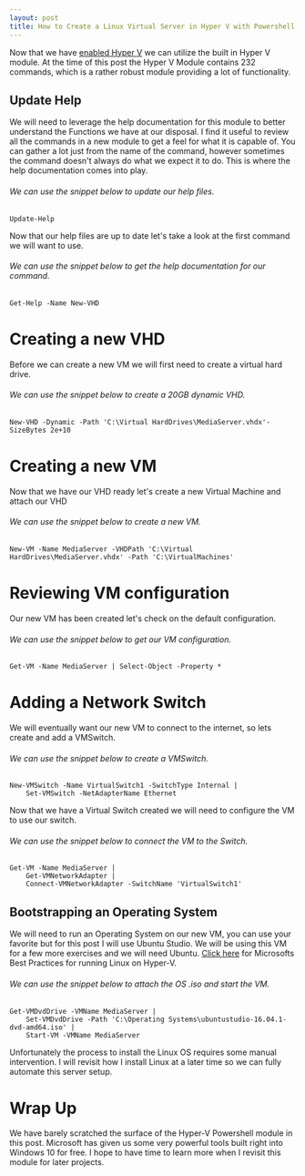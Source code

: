 ```yaml
---
layout: post
title: How to Create a Linux Virtual Server in Hyper V with Powershell
---
```


Now that we have [enabled Hyper V](https://dejulia489.github.io/2017-05-05-EnableHyperVWindows10/) we can utilize the built in Hyper V module. At the time of this post the Hyper V Module contains 232 commands, which is a rather robust module providing a lot of functionality. 

## Update Help

We will need to leverage the help documentation for this module to better understand the Functions we have at our disposal. I find it useful to review all the commands in a new module to get a feel for what it is capable of. You can gather a lot just from the name of the command, however sometimes the command doesn't always do what we expect it to do. This is where the help documentation comes into play. 

###### We can use the snippet below to update our help files.

	Update-Help

Now that our help files are up to date let's take a look at the first command we will want to use.

###### We can use the snippet below to get the help documentation for our command.

	Get-Help -Name New-VHD

# Creating a new VHD

Before we can create a new VM we will first need to create a virtual hard drive. 

###### We can use the snippet below to create a 20GB dynamic VHD.

	New-VHD -Dynamic -Path 'C:\Virtual HardDrives\MediaServer.vhdx'-SizeBytes 2e+10

# Creating a new VM

Now that we have our VHD ready let's create a new Virtual Machine and attach our VHD

###### We can use the snippet below to create a new VM. 

	New-VM -Name MediaServer -VHDPath 'C:\Virtual HardDrives\MediaServer.vhdx' -Path 'C:\VirtualMachines' 

# Reviewing VM configuration

Our new VM has been created let's check on the default configuration. 

###### We can use the snippet below to get our VM configuration.

	Get-VM -Name MediaServer | Select-Object -Property *  

# Adding a Network Switch

We will eventually want our new VM to connect to the internet, so lets create and add a VMSwitch. 

###### We can use the snippet below to create a VMSwitch.

	New-VMSwitch -Name VirtualSwitch1 -SwitchType Internal | 
		Set-VMSwitch -NetAdapterName Ethernet  

Now that we have a Virtual Switch created we will need to configure the VM to use our switch.

###### We can use the snippet below to connect the VM to the Switch.

	Get-VM -Name MediaServer | 
		Get-VMNetworkAdapter | 
		Connect-VMNetworkAdapter -SwitchName 'VirtualSwitch1'  

## Bootstrapping an Operating System

We will need to run an Operating System on our new VM, you can use your favorite but for this post I will use Ubuntu Studio. We will be using this VM for a few more exercises and we will need Ubuntu. [Click here](https://docs.microsoft.com/en-us/windows-server/virtualization/hyper-v/best-practices-for-running-linux-on-hyper-v) for Microsofts Best Practices for running Linux on Hyper-V.

###### We can use the snippet below to attach the OS .iso and start the VM.

	Get-VMDvdDrive -VMName MediaServer | 
		Set-VMDvdDrive -Path 'C:\Operating Systems\ubuntustudio-16.04.1-dvd-amd64.iso' |
		Start-VM -VMName MediaServer

Unfortunately the process to install the Linux OS requires some manual intervention. I will revisit how I install Linux	at a later time so we can fully automate this server setup.

# Wrap Up 

We have barely scratched the surface of the Hyper-V Powershell module in this post. Microsoft has given us some very powerful tools built right into Windows 10 for free. I hope to have time to learn more when I revisit this module for later projects.